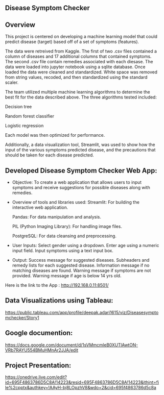 ## Disease Symptom Checker

## Overview

This project is centered on developing a machine learning model that could predict disease (target) based off of a set of symptoms (features).

The data were retreived from Kaggle. The first of two .csv files contained a column of diseases and 17 additional columns that contained symptoms. The second .csv file contain remedies associated with each diesase. The data were loaded into jupyter notebook using a sqlite database. Once loaded the data were cleaned and standardized. White space was removed from string values, recoded, and then standardized using the standard scaler.

The team utilized multiple machine learning algorithms to determine the best fit for the data described above. 
The three algorithms tested included: 

Decision tree

Random forest classifier

Logistic regression

Each model was then optimized for performance.

Additionally, a data visualization tool, Streamlit, was used to show how the input of the various symptoms predicted disease, and the precautions that should be taken for each disease predicted.

## Developed Disease Symptom Checker Web App:
* Objective: 
To create a web application that allows users to input symptoms and receive suggestions for possible diseases along with remedies.

* Overview of tools and libraries used:
  Streamlit: For building the interactive web application.

  Pandas: For data manipulation and analysis.

  PIL (Python Imaging Library): For handling image files.

  PostgreSQL: For data cleansing and preprocessing.

* User Inputs:
Select gender using a dropdown.
Enter age using a numeric input field.
Input symptoms using a text input box.

* Output:
Success message for suggested diseases.
Subheaders and remedy lists for each suggested disease.
Information message if no matching diseases are found.
Warning message if symptoms are not provided.
Warning message if age is below 14 yrs old.

Here is the link to the App : http://192.168.0.11:8501/

## Data Visualizations using Tableau:
https://public.tableau.com/app/profile/deepak.adari1615/viz/Diseasesymptomchecker/Story1

## Google documention:
https://docs.google.com/document/d/1sVMmcmleB0XUTIAwtON-VRb7RAYU554BMuHMnAr2JJA/edit

## Project Presentation:
https://onedrive.live.com/edit?id=695F4863786D5C8A!14223&resid=695F4863786D5C8A!14223&ithint=file%2cpptx&authkey=!AAyH-bj8LOpzhV8&wdo=2&cid=695f4863786d5c8a





